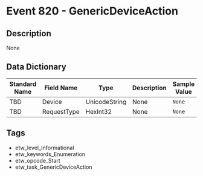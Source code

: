 # Event 820 - GenericDeviceAction

## Description
None

## Data Dictionary
|Standard Name|Field Name|Type|Description|Sample Value|
|---|---|---|---|---|
|TBD|Device|UnicodeString|None|`None`|
|TBD|RequestType|HexInt32|None|`None`|

## Tags
* etw_level_Informational
* etw_keywords_Enumeration
* etw_opcode_Start
* etw_task_GenericDeviceAction